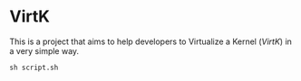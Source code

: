 # VirtK

This is a project that aims to help developers to Virtualize a Kernel (*VirtK*) in a very simple way. 

```
sh script.sh 
```

